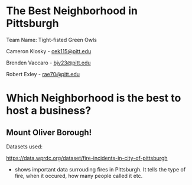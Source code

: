 # The Best Neighborhood in Pittsburgh

Team Name: Tight-fisted Green Owls

Cameron Klosky - cek115@pitt.edu

Brenden Vaccaro - bjv23@pitt.edu

Robert Exley - rae70@pitt.edu

# Which Neighborhood is the best to host a business?
## Mount Oliver Borough!

Datasets used:

https://data.wprdc.org/dataset/fire-incidents-in-city-of-pittsburgh
- shows important data surrouding fires in Pittsburgh. It tells the type of fire, when it occured, how many people called it etc.
